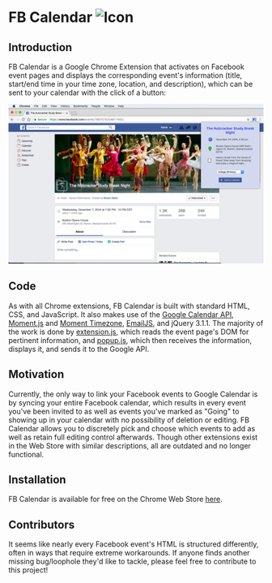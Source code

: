# FB Calendar ![](/FB-Calendar/icons/icon-128.png?raw=true "Icon")

## Introduction

FB Calendar is a Google Chrome Extension that activates on Facebook event pages and displays the corresponding event's information (title, start/end time in your time zone, location, and description), which can be sent to your calendar with the click of a button:

![Alt text](Screenshot.png?raw=true "FB Calendar in action!")

## Code
As with all Chrome extensions, FB Calendar is built with standard HTML, CSS, and JavaScript. It also makes use of the [Google Calendar API](https://developers.google.com/google-apps/calendar/), [Moment.js](momentjs.com/) and [Moment Timezone](momentjs.com/timezone/), [EmailJS](emailjs.com), and jQuery 3.1.1. The majority of the work is done by [extension.js](/FB-Calendar/extension.js), which reads the event page's DOM for pertinent information, and [popup.js](/FB-Calendar/popup.js), which then receives the information, displays it, and sends it to the Google API.

## Motivation
Currently, the only way to link your Facebook events to Google Calendar is by syncing your entire Facebook calendar, which results in every event you've been invited to as well as events you've marked as "Going" to showing up in your calendar with no possibility of deletion or editing. FB Calendar allows you to discretely pick and choose which events to add as well as retain full editing control afterwards. Though other extensions exist in the Web Store with similar descriptions, all are outdated and no longer functional.


## Installation

FB Calendar is available for free on the Chrome Web Store [here](https://chrome.google.com/webstore/detail/ddnpcknbcdbgogfikadfcioemdbfokla/).


## Contributors
It seems like nearly every Facebook event's HTML is structured differently, often in ways that require extreme workarounds. If anyone finds another missing bug/loophole they'd like to tackle, please feel free to contribute to this project!

